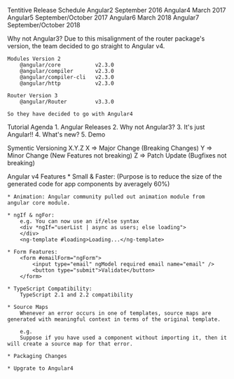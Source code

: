 Tentitive Release Schedule
	Angular2	September 2016
	Angular4	March 2017
	Angular5	September/October 2017
	Angular6	March 2018
	Angular7	September/October 2018

Why not Angular3?
	Due to this misalignment of the router package's version, the team decided to go straight to Angular v4.

	Modules Version 2
		@angular/core 			v2.3.0
		@angular/compiler 		v2.3.0
		@angular/compiler-cli 	v2.3.0
		@angular/http 			v2.3.0

	Router Version 3
		@angular/Router 		v3.3.0

	So they have decided to go with Angular4

Tutorial Agenda
	1. Angular Releases
	2. Why not Angular3?
	3. It's just Angular!!
	4. What's new?
	5. Demo

Symentic Versioning
	X.Y.Z
	X => Major Change (Breaking Changes)
	Y => Minor Change (New Features not breaking)
	Z => Patch Update (Bugfixes not breaking)

Angular v4 Features
	* Small & Faster: (Purpose is to reduce the size of the generated code for app components by averagely 60%)

	* Animation: Angular community pulled out animation module from angular core module.

	* ngIf & ngFor:
		e.g. You can now use an if/else syntax
		<div *ngIf="userList | async as users; else loading">
		</div>
		<ng-template #loading>Loading...</ng-template>

	* Form Features:
		<form #emailForm="ngForm">
			<input type="email" ngModel required email name="email" />
			<button type="submit">Validate</button>
		</form>

	* TypeScript Compatibility:
		TypeScript 2.1 and 2.2 compatibility

	* Source Maps
		Whenever an error occurs in one of templates, source maps are generated with meaningful context in terms of the original template.

		e.g.
		Suppose if you have used a component without importing it, then it will create a source map for that error.

	* Packaging Changes

	* Upgrate to Angular4
		

